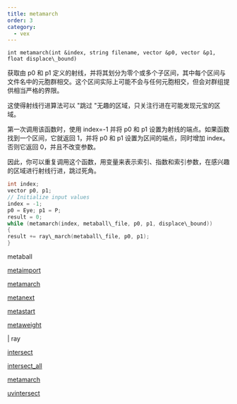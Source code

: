 ```yaml
---
title: metamarch
order: 3
category:
  - vex
---
```


`int metamarch(int &index, string filename, vector &p0, vector &p1, float displace\_bound)`

获取由 p0 和 p1 定义的射线，并将其划分为零个或多个子区间，其中每个区间与文件名中的元胞群相交。这个区间实际上可能不会与任何元胞相交，但会对群组提供相当严格的界限。

这使得射线行进算法可以 "跳过 "无趣的区域，只关注行进在可能发现元宝的区域。

第一次调用该函数时，使用 index=-1 并将 p0 和 p1 设置为射线的端点。如果函数找到一个区间，它就返回 1，并将 p0 和 p1 设置为区间的端点，同时增加 index。否则它返回 0，并且不改变参数。

因此，你可以重复调用这个函数，用变量来表示索引、指数和索引参数，在感兴趣的区域进行射线行进，跳过死角。

```c
int index;
vector p0, p1;
// Initialize input values
index = -1;
p0 = Eye; p1 = P;
result = 0;
while (metamarch(index, metaball\_file, p0, p1, displace\_bound))
{
result += ray\_march(metaball\_file, p0, p1);
}

```

metaball

[metaimport](metaimport.html)

[metamarch](metamarch.html)

[metanext](metanext.html)

[metastart](metastart.html)

[metaweight](metaweight.html)

|
ray

[intersect](intersect.html)

[intersect_all](intersect_all.html)

[metamarch](metamarch.html)

[uvintersect](uvintersect.html)
